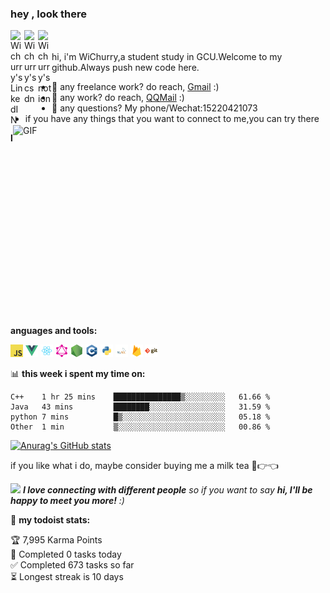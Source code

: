 ### hey , look there
<a href="https://www.linkedin.com/jobs/">
  <img align="left" alt="Wichurry's LinkedIN" width="22px" src="https://raw.githubusercontent.com/peterthehan/peterthehan/master/assets/linkedin.svg" />
</a>

<a href="https://blog.csdn.net/WinterSeven?spm=1000.2115.3001.5343">
  <img align="left" alt="Wichurry's csdn" width="22px" src="https://github.com/WinCherry/WinCherry/blob/master/csdn.jpg" />
</a>
<a href="https://www.notion.so/Seven-s-f6da821b5ace4648b29f3892254029f9">
  <img align="left" alt="Wichurry's notion" width="22px" src="https://github.com/WinCherry/WinCherry/blob/master/notion.png" />
</a>

<br />
<br>
hi, i'm WiChurry,a student study in GCU.Welcome to my github.Always push new code here.

<img align="right" alt="GIF" src="https://github.com/WinCherry/WinCherry/blob/master/code.gif?raw=true" width="500" height="320" />
  
- 💼 any freelance work? do reach, [Gmail](https://mail.google.com/mail/u/0/?ogbl#inbox) :)
- 💼 any work? do reach, [QQMail](https://en.mail.qq.com/cgi-bin/frame_html?sid=y0rq3tMT4P08IXET,2,en_US&r=18285df28e709709a833f1b6f3037ec0&) :)
- 💬 any questions? My phone/Wechat:15220421073
- if you have any things that you want to connect to me,you can try there

**languages and tools:**  

<code><img height="20" src="https://raw.githubusercontent.com/github/explore/80688e429a7d4ef2fca1e82350fe8e3517d3494d/topics/javascript/javascript.png"></code>
<code><img height="20" src="https://raw.githubusercontent.com/github/explore/80688e429a7d4ef2fca1e82350fe8e3517d3494d/topics/vue/vue.png"></code>
<code><img height="20" src="https://raw.githubusercontent.com/github/explore/80688e429a7d4ef2fca1e82350fe8e3517d3494d/topics/react/react.png"></code>
<code><img height="20" src="https://raw.githubusercontent.com/github/explore/5c058a388828bb5fde0bcafd4bc867b5bb3f26f3/topics/graphql/graphql.png"></code>
<code><img height="20" src="https://raw.githubusercontent.com/github/explore/80688e429a7d4ef2fca1e82350fe8e3517d3494d/topics/nodejs/nodejs.png"></code>
<code><img height="20" src="https://raw.githubusercontent.com/github/explore/80688e429a7d4ef2fca1e82350fe8e3517d3494d/topics/cpp/cpp.png"></code>
<code><img height="20" src="https://raw.githubusercontent.com/github/explore/80688e429a7d4ef2fca1e82350fe8e3517d3494d/topics/python/python.png"></code>
<code><img height="20" src="https://raw.githubusercontent.com/github/explore/80688e429a7d4ef2fca1e82350fe8e3517d3494d/topics/mysql/mysql.png"></code>
<code><img height="20" src="https://raw.githubusercontent.com/github/explore/80688e429a7d4ef2fca1e82350fe8e3517d3494d/topics/firebase/firebase.png"></code>
<code><img height="20" src="https://raw.githubusercontent.com/github/explore/80688e429a7d4ef2fca1e82350fe8e3517d3494d/topics/git/git.png"></code>

📊 **this week i spent my time on:**
<!--START_SECTION:waka-->

```text
C++    1 hr 25 mins    ███████████████▒░░░░░░░░░   61.66 %
Java   43 mins         ████████░░░░░░░░░░░░░░░░░   31.59 %
python 7 mins          █▒░░░░░░░░░░░░░░░░░░░░░░░   05.18 %
Other  1 min           ▒░░░░░░░░░░░░░░░░░░░░░░░░   00.86 %

```

[![Anurag's GitHub stats](https://github-readme-stats.vercel.app/api?username=WinCherry&count_private=true&show_icons=true&theme=nord&repo=calm)](https://github.com/anuraghazra/github-readme-stats)

<!--END_SECTION:waka-->

if you like what i do, maybe consider buying me a milk tea 🥺👉👈

<img src="https://media.giphy.com/media/LnQjpWaON8nhr21vNW/giphy.gif" width="60"> <em><b>I love connecting with different people</b> so if you want to say <b>hi, I'll be happy to meet you more!</b> :)</em>



🚧 **my todoist stats:**
<!-- TODO-IST:START -->
🏆  7,995 Karma Points           
🌸  Completed 0 tasks today           
✅  Completed 673 tasks so far           
⏳  Longest streak is 10 days
<!-- TODO-IST:END -->





